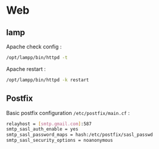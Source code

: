 # Web

## lamp

Apache check config :

```bash
/opt/lampp/bin/httpd -t
```

Apache restart :

```bash
/opt/lampp/bin/httpd -k restart
```

## Postfix

Basic postfix configuration `/etc/postfix/main.cf` :

```bash
relayhost = [smtp.gmail.com]:587
smtp_sasl_auth_enable = yes
smtp_sasl_password_maps = hash:/etc/postfix/sasl_passwd
smtp_sasl_security_options = noanonymous
```
